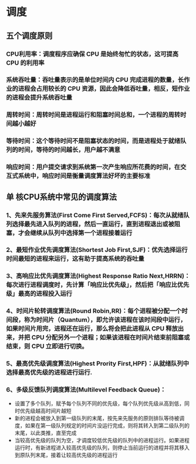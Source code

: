 # 调度
## 五个调度原则
### CPU利用率：调度程序应确保 CPU 是始终匆忙的状态，这可提高 CPU 的利用率
### 系统吞吐量：吞吐量表示的是单位时间内 CPU 完成进程的数量，长作业的进程会占用较长的 CPU 资源，因此会降低吞吐量，相反，短作业的进程会提升系统吞吐量
### 周转时间：周转时间是进程运行和阻塞时间总和，一个进程的周转时间越小越好
### 等待时间：这个等待时间不是阻塞状态的时间，而是进程处于就绪队列的时间，等待的时间越长，用户越不满意
### 响应时间：用户提交请求到系统第一次产生响应所花费的时间，在交互式系统中，响应时间是衡量调度算法好坏的主要标准

## 单 核CPU系统中常见的调度算法
### 1、先来先服务算法(First Come First Served,FCFS)：每次从就绪队列选择最先进入队列的进程，然后一直运行，直到进程退出或被阻塞，才会继续从队列中选择第一个进程接着运行

### 2、最短作业优先调度算法(Shortest Job First,SJF)：优先选择运行时间最短的进程来运行，这有助于提高系统的吞吐量

### 3、高响应比优先调度算法(Highest Response Ratio Next,HRRN)：每次进行进程调度时，先计算「响应比优先级」，然后把「响应比优先级」最高的进程投入运行

### 4、时间片轮转调度算法(Round Robin,RR)：每个进程被分配一个时间段，称为时间片（Quantum），即允许该进程在该时间段中运行，如果时间片用完，进程还在运行，那么将会把此进程从 CPU 释放出来，并把 CPU 分配另外一个进程；如果该进程在时间片结束前阻塞或结束，则 CPU 立即进行切换。

### 5、最高优先级调度算法(Highest Prority First,HPF)：从就绪队列中选择最高优先级的进程进行运行.

### 6、多级反馈队列调度算法(Multilevel Feedback Queue)：

- 设置了多个队列，赋予每个队列不同的优先级，每个队列优先级从高到低，同时优先级越高时间片越短
- 新的进程会被放入到第一级队列的末尾，按先来先服务的原则排队等待被调度，如果在第一级队列规定的时间片没运行完成，则将其转入到第二级队列的末尾，以此类推，直至完成
- 当较高优先级的队列为空，才调度较低优先级的队列中的进程运行。如果进程运行时，有新进程进入较高优先级的队列，则停止当前运行的进程并将其移入到原队列末尾，接着让较高优先级的进程运行